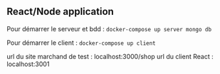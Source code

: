 ## React/Node application

Pour démarrer le serveur et bdd : 
`docker-compose up server mongo db`

Pour démarrer le client : 
`docker-compose up client`

url du site marchand de test : localhost:3000/shop
url du client React : localhost:3001
